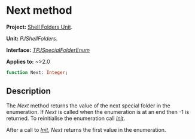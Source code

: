 # Next method

**Project:** [Shell Folders Unit](ShellFoldersUnit.md).

**Unit:** _PJShellFolders_.

**Interface:** _[TPJSpecialFolderEnum](TPJSpecialFolderEnum.md)_

**Applies to:** ~>2.0

```pascal
function Next: Integer;
```

## Description

The _Next_ method returns the value of the next special folder in the enumeration. If _Next_ is called when the enumeration is at an end then -1 is returned. To reinitialise the enumeration call _[Init](TPJSpecialFolderEnumInit.md)_.

After a call to _[Init](TPJSpecialFolderEnumInit.md)_, _Next_ returns the first value in the enumeration.
